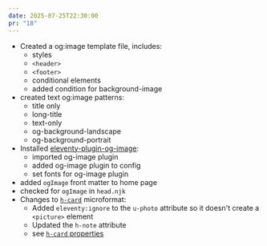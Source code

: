 ```yaml
---
date: 2025-07-25T22:30:00
pr: "18"
---
```

- Created a og:image template file, includes:
  - styles
  - `<header>`
  - `<footer>`
  - conditional elements
  - added condition for background-image
- created text og:image patterns:
  - title only
  - long-title
  - text-only
  - og-background-landscape
  - og-background-portrait
- Installed [eleventy-plugin-og-image](https://github.com/KiwiKilian/eleventy-plugin-og-image):
  - imported og-image plugin
  - added og-image plugin to config
  - set fonts for og-image plugin
- added `ogImage` front matter to home page
- checked for `ogImage` in `head.njk`
- Changes to [`h-card`](https://microformats.org/wiki/h-card) microformat:
  - Added `eleventy:ignore` to the `u-photo` attribute so it doesn't create a `<picture>` element
  - Updated the `h-note` attribute
  - see [`h-card` properties](https://indiewebify.me/validate-h-card/?url=https%3A%2F%2Fletorey.co.uk)
  
